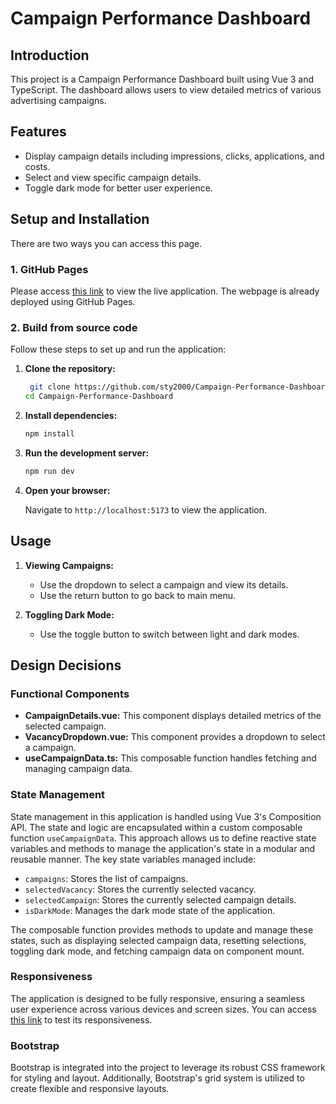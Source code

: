 # Campaign Performance Dashboard
## Introduction

This project is a Campaign Performance Dashboard built using Vue 3 and TypeScript. The dashboard allows users to view detailed metrics of various advertising campaigns.

## Features

- Display campaign details including impressions, clicks, applications, and costs.
- Select and view specific campaign details.
- Toggle dark mode for better user experience.

## Setup and Installation
There are two ways you can access this page.
### 1. GitHub Pages
Please access [this link](https://sty2000.github.io/Campaign-Performance-Dashboard/) to view the live application. The webpage is already deployed using GitHub Pages.

### 2. Build from source code
Follow these steps to set up and run the application:

1. **Clone the repository:**

    ```sh
     git clone https://github.com/sty2000/Campaign-Performance-Dashboard.git
    cd Campaign-Performance-Dashboard
    ```

2. **Install dependencies:**

    ```sh
    npm install
    ```

3. **Run the development server:**

    ```sh
    npm run dev
    ```

4. **Open your browser:**

    Navigate to `http://localhost:5173` to view the application.

## Usage

1. **Viewing Campaigns:**
   - Use the dropdown to select a campaign and view its details.
   - Use the return button to go back to main menu.
   
2. **Toggling Dark Mode:**
   - Use the toggle button to switch between light and dark modes.

## Design Decisions

### Functional Components

- **CampaignDetails.vue:** This component displays detailed metrics of the selected campaign.
- **VacancyDropdown.vue:** This component provides a dropdown to select a campaign.
- **useCampaignData.ts:** This composable function handles fetching and managing campaign data.

### State Management
State management in this application is handled using Vue 3's Composition API. The state and logic are encapsulated within a custom composable function `useCampaignData`. This approach allows us to define reactive state variables and methods to manage the application's state in a modular and reusable manner. The key state variables managed include:

- `campaigns`: Stores the list of campaigns.
- `selectedVacancy`: Stores the currently selected vacancy.
- `selectedCampaign`: Stores the currently selected campaign details.
- `isDarkMode`: Manages the dark mode state of the application.

The composable function provides methods to update and manage these states, such as displaying selected campaign data, resetting selections, toggling dark mode, and fetching campaign data on component mount.

### Responsiveness

The application is designed to be fully responsive, ensuring a seamless user experience across various devices and screen sizes. You can access [this link](https://responsivedesignchecker.com/checker.php?url=https%3A%2F%2Fsty2000.github.io%2FCampaign-Performance-Dashboard%2F&width=1400&height=700) to test its responsiveness.

### Bootstrap

Bootstrap is integrated into the project to leverage its robust CSS framework for styling and layout. Additionally, Bootstrap's grid system is utilized to create flexible and responsive layouts.


